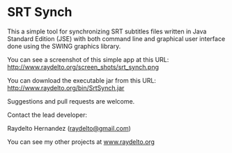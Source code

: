 # SRT Synch

This a simple tool for synchronizing SRT subtitles files written in Java Standard Edition (JSE) with both command line and graphical user interface done using the SWING graphics library.

You can see a screenshot of this simple app at this URL:  http://www.raydelto.org/screen_shots/srt_synch.png

You can download the executable jar from this URL: http://www.raydelto.org/bin/SrtSynch.jar

Suggestions and pull requests are welcome.

Contact the lead developer:

Raydelto Hernandez (raydelto@gmail.com)

You can see my other projects at www.raydelto.org
